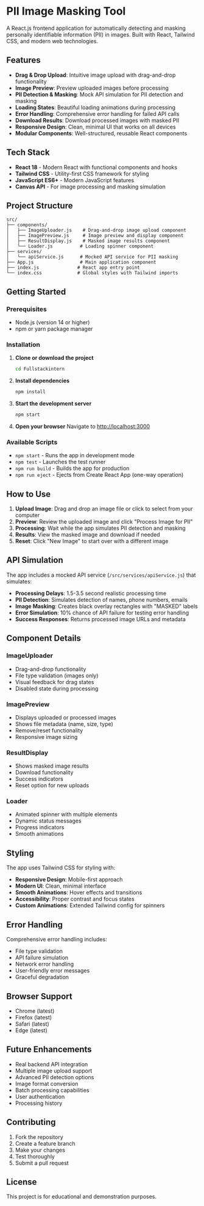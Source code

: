# PII Image Masking Tool

A React.js frontend application for automatically detecting and masking personally identifiable information (PII) in images. Built with React, Tailwind CSS, and modern web technologies.

## Features

- **Drag & Drop Upload**: Intuitive image upload with drag-and-drop functionality
- **Image Preview**: Preview uploaded images before processing
- **PII Detection & Masking**: Mock API simulation for PII detection and masking
- **Loading States**: Beautiful loading animations during processing
- **Error Handling**: Comprehensive error handling for failed API calls
- **Download Results**: Download processed images with masked PII
- **Responsive Design**: Clean, minimal UI that works on all devices
- **Modular Components**: Well-structured, reusable React components

## Tech Stack

- **React 18** - Modern React with functional components and hooks
- **Tailwind CSS** - Utility-first CSS framework for styling
- **JavaScript ES6+** - Modern JavaScript features
- **Canvas API** - For image processing and masking simulation

## Project Structure

```
src/
├── components/
│   ├── ImageUploader.js    # Drag-and-drop image upload component
│   ├── ImagePreview.js     # Image preview and display component
│   ├── ResultDisplay.js    # Masked image results component
│   └── Loader.js          # Loading spinner component
├── services/
│   └── apiService.js      # Mocked API service for PII masking
├── App.js                 # Main application component
├── index.js              # React app entry point
└── index.css             # Global styles with Tailwind imports
```

## Getting Started

### Prerequisites

- Node.js (version 14 or higher)
- npm or yarn package manager

### Installation

1. **Clone or download the project**
   ```bash
   cd Fullstackintern
   ```

2. **Install dependencies**
   ```bash
   npm install
   ```

3. **Start the development server**
   ```bash
   npm start
   ```

4. **Open your browser**
   Navigate to [http://localhost:3000](http://localhost:3000)

### Available Scripts

- `npm start` - Runs the app in development mode
- `npm test` - Launches the test runner
- `npm run build` - Builds the app for production
- `npm run eject` - Ejects from Create React App (one-way operation)

## How to Use

1. **Upload Image**: Drag and drop an image file or click to select from your computer
2. **Preview**: Review the uploaded image and click "Process Image for PII"
3. **Processing**: Wait while the app simulates PII detection and masking
4. **Results**: View the masked image and download if needed
5. **Reset**: Click "New Image" to start over with a different image

## API Simulation

The app includes a mocked API service (`/src/services/apiService.js`) that simulates:

- **Processing Delays**: 1.5-3.5 second realistic processing time
- **PII Detection**: Simulates detection of names, phone numbers, emails
- **Image Masking**: Creates black overlay rectangles with "MASKED" labels
- **Error Simulation**: 10% chance of API failure for testing error handling
- **Success Responses**: Returns processed image URLs and metadata

## Component Details

### ImageUploader
- Drag-and-drop functionality
- File type validation (images only)
- Visual feedback for drag states
- Disabled state during processing

### ImagePreview
- Displays uploaded or processed images
- Shows file metadata (name, size, type)
- Remove/reset functionality
- Responsive image sizing

### ResultDisplay
- Shows masked image results
- Download functionality
- Success indicators
- Reset option for new uploads

### Loader
- Animated spinner with multiple elements
- Dynamic status messages
- Progress indicators
- Smooth animations

## Styling

The app uses Tailwind CSS for styling with:
- **Responsive Design**: Mobile-first approach
- **Modern UI**: Clean, minimal interface
- **Smooth Animations**: Hover effects and transitions
- **Accessibility**: Proper contrast and focus states
- **Custom Animations**: Extended Tailwind config for spinners

## Error Handling

Comprehensive error handling includes:
- File type validation
- API failure simulation
- Network error handling
- User-friendly error messages
- Graceful degradation

## Browser Support

- Chrome (latest)
- Firefox (latest)
- Safari (latest)
- Edge (latest)

## Future Enhancements

- Real backend API integration
- Multiple image upload support
- Advanced PII detection options
- Image format conversion
- Batch processing capabilities
- User authentication
- Processing history

## Contributing

1. Fork the repository
2. Create a feature branch
3. Make your changes
4. Test thoroughly
5. Submit a pull request

## License

This project is for educational and demonstration purposes.